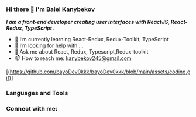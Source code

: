 ### Hi there 👋 I'm Baiel Kanybekov
***I am a front-end developer creating user interfaces with ReactJS, React-Redux, TypeScript .***

- 🌱 I’m currently learning React-Redux, Redux-Toolkit, TypeScript
- 🤔 I’m looking for help with ...
- 💬 Ask me about React, Redux, Typescript,Redux-toolkit
- 📫 How to reach me: kanybekov245@gmail.com

[(https://github.com/bayoDev0kkk/bayoDev0kkk/blob/main/assets/coding.gif)]

<h3>Languages and Tools</h3>

<h3>Connect with me:</h3>





